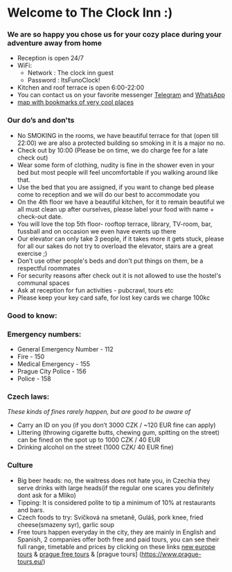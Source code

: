 # Welcome to The Clock Inn :)

### We are so happy you chose us for your cozy place during your adventure away from home 

- Reception is open  24/7 
- WiFi:
  * Network : The clock inn guest
  * Password : ItsFunoClock!
- Kitchen and roof terrace is open 6:00-22:00
- You can contact us on your favorite messenger [Telegram](https://t.me/Theclockinn) and [WhatsApp](https://wa.me/420732581255?text=Hi%20I'm%20a%20customer%20looking%20for%20information)
- [map with bookmarks of very cool places](https://www.google.com/maps/d/edit?mid=1YrDBJHvlzYAawm2uVQbHT9CmMmj_q7Rk&usp=sharing)


### Our do’s and don'ts

- No SMOKING in the rooms, we have beautiful terrace for that (open till 22:00) we are also a protected building so smoking in it is a major no no.
- Check out by 10:00 (Please be on time, we do charge fee for a late check out)
- Wear some form of clothing, nudity is fine in the shower even in your bed  but most people will feel uncomfortable if you walking around like that.
- Use the bed that you are assigned, if you want to change bed please come to reception and we will do our best to accommodate you   
- On the 4th floor we have a beautiful kitchen, for it to remain beautiful we all must clean up after ourselves, please label your food with name + check-out date. 
- You will love the top 5th floor- rooftop terrace, library, TV-room, bar, fussball and on occasion we even have events up there
- Our elevator can only take 3 people, if it takes more it gets stuck, please for all our sakes do not try to overload the elevator, stairs are a great exercise ;) 
- Don’t use other people's beds and don’t put things on them, be a respectful roommates
- For security reasons after check out it is not allowed to use the hostel's communal spaces 
- Ask at reception for fun activities - pubcrawl, tours etc
- Please keep your key card safe, for lost key cards we charge 100kc

### **Good to know:**

### Emergency numbers:
- General Emergency Number - 112
- Fire - 150
- Medical Emergency - 155
- Prague City Police - 156
- Police - 158


### Czech laws: 

*These kinds of fines rarely happen, but are good to be aware of*
- Carry an ID on you (if you don’t 3000 CZK / ~120 EUR fine can apply)
- Littering (throwing cigarette butts, chewing gum, spitting on the street) can be fined on the spot up to 1000 CZK / 40 EUR
- Drinking alcohol on the street (1000 CZK/ 40 EUR fine)

### Culture

- Big beer heads: no, the waitress does not hate you, in Czechia they serve drinks with large heads(if the regular one scares you definitely dont ask for a Mlìko)
- Tipping: It is considered polite to tip a minimum of 10% at restaurants and bars.
- Czech foods to try: Svíčková na smetaně, Guláš, pork knee, fried cheese(smazeny syr), garlic soup
- Free tours happen everyday in the city, they are mainly in English and Spanish, 2 companies offer both free and paid tours, you can see their full range, timetable and prices by clicking on these links [new europe tours](https://www.neweuropetours.eu/prague-walking-tours/) & [prague free tours](https://praguefreetours.com/) & [prague tours] (https://www.prague-tours.eu/)


